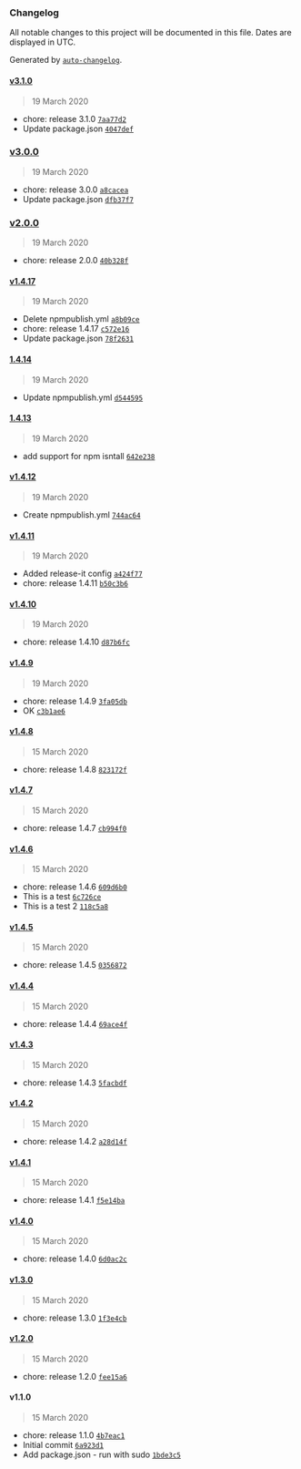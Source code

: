 ### Changelog

All notable changes to this project will be documented in this file. Dates are displayed in UTC.

Generated by [`auto-changelog`](https://github.com/CookPete/auto-changelog).

#### [v3.1.0](https://github.com/rcastino/rai-hello1971/compare/v3.0.0...v3.1.0)

> 19 March 2020

- chore: release 3.1.0 [`7aa77d2`](https://github.com/rcastino/rai-hello1971/commit/7aa77d20e5ff95aec7e485080941181a620f63a1)
- Update package.json [`4047def`](https://github.com/rcastino/rai-hello1971/commit/4047def8788c3c7110d6bf0145b3230e72814690)

### [v3.0.0](https://github.com/rcastino/rai-hello1971/compare/v2.0.0...v3.0.0)

> 19 March 2020

- chore: release 3.0.0 [`a8cacea`](https://github.com/rcastino/rai-hello1971/commit/a8cacea5112bec06ee01e9e455e30d8feb2cf4fa)
- Update package.json [`dfb37f7`](https://github.com/rcastino/rai-hello1971/commit/dfb37f734a9a4a8bb7d585de9004ab53383d47f4)

### [v2.0.0](https://github.com/rcastino/rai-hello1971/compare/v1.4.17...v2.0.0)

> 19 March 2020

- chore: release 2.0.0 [`40b328f`](https://github.com/rcastino/rai-hello1971/commit/40b328fc444de04b2e2cc35576c0fb63510a27ac)

#### [v1.4.17](https://github.com/rcastino/rai-hello1971/compare/1.4.14...v1.4.17)

> 19 March 2020

- Delete npmpublish.yml [`a8b09ce`](https://github.com/rcastino/rai-hello1971/commit/a8b09ce495b1ef7180ce709d6aa336ef9ca0a435)
- chore: release 1.4.17 [`c572e16`](https://github.com/rcastino/rai-hello1971/commit/c572e167cb6cc5f460a9e82e560d521fb8be775a)
- Update package.json [`78f2631`](https://github.com/rcastino/rai-hello1971/commit/78f26315757886ba6271a3aae34bb4292cc59722)

#### [1.4.14](https://github.com/rcastino/rai-hello1971/compare/1.4.13...1.4.14)

> 19 March 2020

- Update npmpublish.yml [`d544595`](https://github.com/rcastino/rai-hello1971/commit/d5445956c7eac8a84ded3fa2174cc2796d4ce777)

#### [1.4.13](https://github.com/rcastino/rai-hello1971/compare/v1.4.12...1.4.13)

> 19 March 2020

- add support for npm isntall [`642e238`](https://github.com/rcastino/rai-hello1971/commit/642e238abb0647e02a7f5fe87a40b0cfd5fdb0fa)

#### [v1.4.12](https://github.com/rcastino/rai-hello1971/compare/v1.4.11...v1.4.12)

> 19 March 2020

- Create npmpublish.yml [`744ac64`](https://github.com/rcastino/rai-hello1971/commit/744ac641b7d370ef65f40aa1ea5fb481146fb5d6)

#### [v1.4.11](https://github.com/rcastino/rai-hello1971/compare/v1.4.10...v1.4.11)

> 19 March 2020

- Added release-it config [`a424f77`](https://github.com/rcastino/rai-hello1971/commit/a424f778549161c3425509af7bcfeddfb630841f)
- chore: release 1.4.11 [`b50c3b6`](https://github.com/rcastino/rai-hello1971/commit/b50c3b6673e3f8b195cf30a5349619a2eafef6aa)

#### [v1.4.10](https://github.com/rcastino/rai-hello1971/compare/v1.4.9...v1.4.10)

> 19 March 2020

- chore: release 1.4.10 [`d87b6fc`](https://github.com/rcastino/rai-hello1971/commit/d87b6fcca88266bc777e04ab85fc20946af99329)

#### [v1.4.9](https://github.com/rcastino/rai-hello1971/compare/v1.4.8...v1.4.9)

> 19 March 2020

- chore: release 1.4.9 [`3fa05db`](https://github.com/rcastino/rai-hello1971/commit/3fa05db2c0a229bcd62749683fdd2d536c584f57)
- OK [`c3b1ae6`](https://github.com/rcastino/rai-hello1971/commit/c3b1ae60327483b946f72e1eed9850f96b794b3d)

#### [v1.4.8](https://github.com/rcastino/rai-hello1971/compare/v1.4.7...v1.4.8)

> 15 March 2020

- chore: release 1.4.8 [`823172f`](https://github.com/rcastino/rai-hello1971/commit/823172f64493489f400c2652de082c27cfa9d8b4)

#### [v1.4.7](https://github.com/rcastino/rai-hello1971/compare/v1.4.6...v1.4.7)

> 15 March 2020

- chore: release 1.4.7 [`cb994f0`](https://github.com/rcastino/rai-hello1971/commit/cb994f0053435bc4c6b41e57ac3e41d9e57418cd)

#### [v1.4.6](https://github.com/rcastino/rai-hello1971/compare/v1.4.5...v1.4.6)

> 15 March 2020

- chore: release 1.4.6 [`609d6b0`](https://github.com/rcastino/rai-hello1971/commit/609d6b03839f33ab83f5eecf9350b3a349397a1c)
- This is a test [`6c726ce`](https://github.com/rcastino/rai-hello1971/commit/6c726ce3e12451e0181f45d3b5918b60dbd98b1f)
- This is a test 2 [`118c5a8`](https://github.com/rcastino/rai-hello1971/commit/118c5a89e158903bff5a0dc38275b067046ccb28)

#### [v1.4.5](https://github.com/rcastino/rai-hello1971/compare/v1.4.4...v1.4.5)

> 15 March 2020

- chore: release 1.4.5 [`0356872`](https://github.com/rcastino/rai-hello1971/commit/03568726f50ebf37bed3baad3ecc64e4a4530337)

#### [v1.4.4](https://github.com/rcastino/rai-hello1971/compare/v1.4.3...v1.4.4)

> 15 March 2020

- chore: release 1.4.4 [`69ace4f`](https://github.com/rcastino/rai-hello1971/commit/69ace4f0927f0488167efbfb490602b778976e79)

#### [v1.4.3](https://github.com/rcastino/rai-hello1971/compare/v1.4.2...v1.4.3)

> 15 March 2020

- chore: release 1.4.3 [`5facbdf`](https://github.com/rcastino/rai-hello1971/commit/5facbdf6399a8cfaaac70fe538855183aad84ebe)

#### [v1.4.2](https://github.com/rcastino/rai-hello1971/compare/v1.4.1...v1.4.2)

> 15 March 2020

- chore: release 1.4.2 [`a28d14f`](https://github.com/rcastino/rai-hello1971/commit/a28d14f6084982c41cb013d6d66a3dff7bac0a69)

#### [v1.4.1](https://github.com/rcastino/rai-hello1971/compare/v1.4.0...v1.4.1)

> 15 March 2020

- chore: release 1.4.1 [`f5e14ba`](https://github.com/rcastino/rai-hello1971/commit/f5e14ba846a8892b03eb9fd4fb79a7ce2f535cc4)

#### [v1.4.0](https://github.com/rcastino/rai-hello1971/compare/v1.3.0...v1.4.0)

> 15 March 2020

- chore: release 1.4.0 [`6d0ac2c`](https://github.com/rcastino/rai-hello1971/commit/6d0ac2c9b013e48523a838738c8466d0c85a8284)

#### [v1.3.0](https://github.com/rcastino/rai-hello1971/compare/v1.2.0...v1.3.0)

> 15 March 2020

- chore: release 1.3.0 [`1f3e4cb`](https://github.com/rcastino/rai-hello1971/commit/1f3e4cbeff193a238b88a4d337f6279a6cc89609)

#### [v1.2.0](https://github.com/rcastino/rai-hello1971/compare/v1.1.0...v1.2.0)

> 15 March 2020

- chore: release 1.2.0 [`fee15a6`](https://github.com/rcastino/rai-hello1971/commit/fee15a69bf5b0ea0fa545f66d0e74c059f37c354)

#### v1.1.0

> 15 March 2020

- chore: release 1.1.0 [`4b7eac1`](https://github.com/rcastino/rai-hello1971/commit/4b7eac15ed8b34afab383a64ce98db2ff55122fc)
- Initial commit [`6a923d1`](https://github.com/rcastino/rai-hello1971/commit/6a923d1c446621eaed25ee461b0212eccbde4ba4)
- Add package.json - run with sudo [`1bde3c5`](https://github.com/rcastino/rai-hello1971/commit/1bde3c5d95770f80bbf81cc43da5026f8a809e91)
